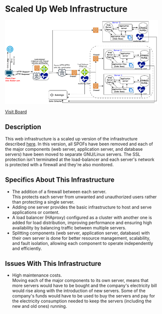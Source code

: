 # Scaled Up Web Infrastructure

![Image of a scaled up web infrastructure](<Scale up.drawio.png>)

[Visit Board](https://app.diagrams.net/#G1w6--OQduZZvPY0vNbegC6fDrjU68-0MU)

## Description

This web infrastructure is a scaled up version of the infrastructure described [here](2-secured_and_monitored_web_infrastructure.md). In this version, all SPOFs have been removed and each of the major components (web server, application server, and database servers) have been moved to separate GNU/Linux servers. The SSL protection isn't terminated at the load-balancer and each server's network is protected with a firewall and they're also monitored.

## Specifics About This Infrastructure

- The addition of a firewall between each server.<br/>This protects each server from unwanted and unauthorized users rather than protecting a single server.
- Adding one server provides the basic infrastructure to host and serve applications or content.
- A load balancer (HAproxy) configured as a cluster with another one is added for load distribution, improving performance and ensuring high availability by balancing traffic between multiple servers.
- Splitting components (web server, application server, database) with their own server is done for better resource management, scalability, and fault isolation, allowing each component to operate independently and efficiently.

## Issues With This Infrastructure

- High maintenance costs.<br/>Moving each of the major components to its own server, means that more servers would have to be bought and the company's electricity bill would rise along with the introduction of new servers. Some of the company's funds would have to be used to buy the servers and pay for the electricity consumption needed to keep the servers (including the new and old ones) running.
